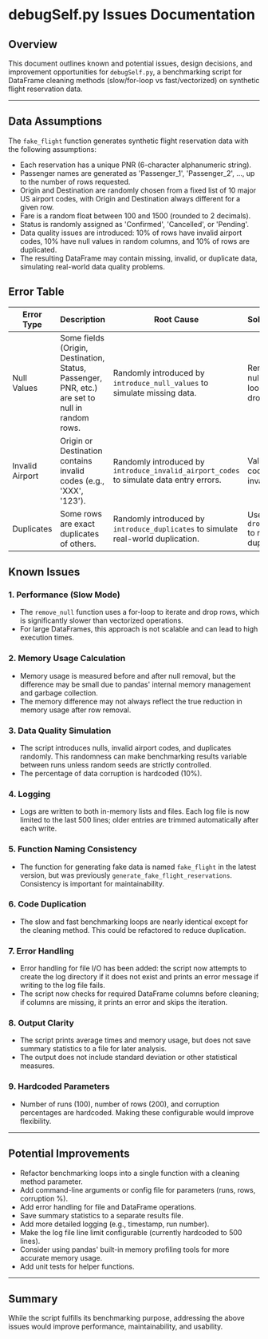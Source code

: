 # debugSelf.py Issues Documentation

## Overview
This document outlines known and potential issues, design decisions, and improvement opportunities for `debugSelf.py`, a benchmarking script for DataFrame cleaning methods (slow/for-loop vs fast/vectorized) on synthetic flight reservation data.

---

## Data Assumptions
The `fake_flight` function generates synthetic flight reservation data with the following assumptions:
  - Each reservation has a unique PNR (6-character alphanumeric string).
  - Passenger names are generated as 'Passenger_1', 'Passenger_2', ..., up to the number of rows requested.
  - Origin and Destination are randomly chosen from a fixed list of 10 major US airport codes, with Origin and Destination always different for a given row.
  - Fare is a random float between 100 and 1500 (rounded to 2 decimals).
  - Status is randomly assigned as 'Confirmed', 'Cancelled', or 'Pending'.
  - Data quality issues are introduced: 10% of rows have invalid airport codes, 10% have null values in random columns, and 10% of rows are duplicated.
  - The resulting DataFrame may contain missing, invalid, or duplicate data, simulating real-world data quality problems.

## Error Table
| Error Type         | Description                                                      | Root Cause                                                      | Solution/Handling                                    |
|--------------------|------------------------------------------------------------------|------------------------------------------------------------------|------------------------------------------------------|
| Null Values        | Some fields (Origin, Destination, Status, Passenger, PNR, etc.) are set to null in random rows. | Randomly introduced by `introduce_null_values` to simulate missing data. | Remove rows with nulls (slow: for-loop, fast: dropna). |
| Invalid Airport    | Origin or Destination contains invalid codes (e.g., 'XXX', '123'). | Randomly introduced by `introduce_invalid_airport_codes` to simulate data entry errors. | Validate airport codes or remove invalid rows.         |
| Duplicates         | Some rows are exact duplicates of others.                        | Randomly introduced by `introduce_duplicates` to simulate real-world duplication. | Use `drop_duplicates()` to remove duplicates.          |



## Known Issues

### 1. Performance (Slow Mode)
- The `remove_null` function uses a for-loop to iterate and drop rows, which is significantly slower than vectorized operations.
- For large DataFrames, this approach is not scalable and can lead to high execution times.

### 2. Memory Usage Calculation
- Memory usage is measured before and after null removal, but the difference may be small due to pandas' internal memory management and garbage collection.
- The memory difference may not always reflect the true reduction in memory usage after row removal.

### 3. Data Quality Simulation
- The script introduces nulls, invalid airport codes, and duplicates randomly. This randomness can make benchmarking results variable between runs unless random seeds are strictly controlled.
- The percentage of data corruption is hardcoded (10%).

### 4. Logging
- Logs are written to both in-memory lists and files. Each log file is now limited to the last 500 lines; older entries are trimmed automatically after each write.

### 5. Function Naming Consistency
- The function for generating fake data is named `fake_flight` in the latest version, but was previously `generate_fake_flight_reservations`. Consistency is important for maintainability.

### 6. Code Duplication
- The slow and fast benchmarking loops are nearly identical except for the cleaning method. This could be refactored to reduce duplication.

### 7. Error Handling
- Error handling for file I/O has been added: the script now attempts to create the log directory if it does not exist and prints an error message if writing to the log file fails.
- The script now checks for required DataFrame columns before cleaning; if columns are missing, it prints an error and skips the iteration.

### 8. Output Clarity
- The script prints average times and memory usage, but does not save summary statistics to a file for later analysis.
- The output does not include standard deviation or other statistical measures.

### 9. Hardcoded Parameters
- Number of runs (100), number of rows (200), and corruption percentages are hardcoded. Making these configurable would improve flexibility.

---

## Potential Improvements
- Refactor benchmarking loops into a single function with a cleaning method parameter.
- Add command-line arguments or config file for parameters (runs, rows, corruption %).
- Add error handling for file and DataFrame operations.
- Save summary statistics to a separate results file.
- Add more detailed logging (e.g., timestamp, run number).
- Make the log file line limit configurable (currently hardcoded to 500 lines).
- Consider using pandas' built-in memory profiling tools for more accurate memory usage.
- Add unit tests for helper functions.

---

## Summary
While the script fulfills its benchmarking purpose, addressing the above issues would improve performance, maintainability, and usability.
